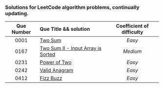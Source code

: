 ### Solutions for LeetCode algorithm problems, continually updating.

| Que Number | Que Title && solution                                      | Coefficient of difficulty |
| :--------: | :--------------------------------------------------------- | :-----------------------: |
|    0001    | [Two Sum](easy/twoSum.java)                                |          _Easy_           |
|    0167    | [Two Sum II - Input Array is Sorted](medium/twoSumII.java) |         _Medium_          |
|    0231    | [Power of Two](easy/IsPowerOfTwo.java)                     |          _Easy_           |
|    0242    | [Valid Anagram](easy/ValidAnagram.java)                    |          _Easy_           |
|    0412    | [Fizz Buzz](easy/FizzBuzz.java)                            |          _Easy_           |

